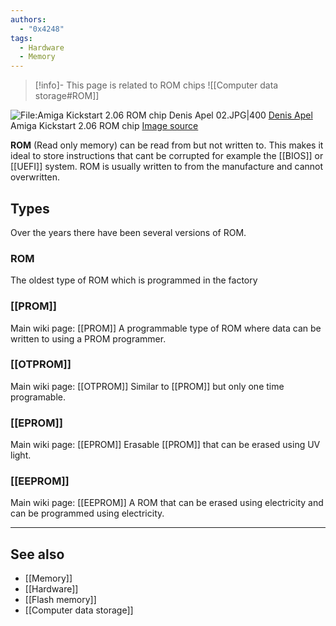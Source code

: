 ```yaml
---
authors: 
  - "0x4248"
tags:
  - Hardware
  - Memory
---
```

> [!info]- This page is related to ROM chips
> ![[Computer data storage#ROM]]

![File:Amiga Kickstart 2.06 ROM chip Denis Apel 02.JPG|400](https://upload.wikimedia.org/wikipedia/commons/4/45/Amiga_Kickstart_2.06_ROM_chip_Denis_Apel_02.JPG?20140222201844)
[Denis Apel](https://commons.wikimedia.org/wiki/User:Denis_Apel "User:Denis Apel") Amiga Kickstart 2.06 ROM chip [Image source](https://commons.wikimedia.org/wiki/File:Amiga_Kickstart_2.06_ROM_chip_Denis_Apel_02.JPG)

**ROM** (Read only memory) can be read from but not written to. This makes it ideal to store instructions that cant be corrupted for example the [[BIOS]] or [[UEFI]] system. ROM is usually written to from the manufacture and cannot overwritten. 

## Types
Over the years there have been several versions of ROM.
### ROM
The oldest type of ROM which is programmed in the factory
### [[PROM]]
Main wiki page: [[PROM]]
A programmable type of ROM where data can be written to using a PROM programmer.

### [[OTPROM]]
Main wiki page: [[OTPROM]]
Similar to [[PROM]] but only one time programable.

### [[EPROM]]
Main wiki page: [[EPROM]]
Erasable [[PROM]] that can be erased using UV light.

### [[EEPROM]]
Main wiki page: [[EEPROM]]
A ROM that can be erased using electricity and can be programmed using electricity.

___
## See also
- [[Memory]]
- [[Hardware]]
- [[Flash memory]]
- [[Computer data storage]]

